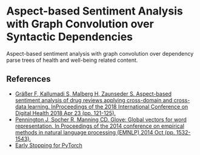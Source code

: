 # Aspect-based Sentiment Analysis with Graph Convolution over Syntactic Dependencies
Aspect-based sentiment analysis with graph convolution over dependency parse trees of health and well-being related content.


## References
* [Gräßer F, Kallumadi S, Malberg H, Zaunseder S. Aspect-based sentiment analysis of drug reviews applying cross-domain and cross-data learning. InProceedings of the 2018 International Conference on Digital Health 2018 Apr 23 (pp. 121-125).](https://archive.ics.uci.edu/ml/datasets/Drug+Review+Dataset+%28Drugs.com%29)
* [Pennington J, Socher R, Manning CD. Glove: Global vectors for word representation. In Proceedings of the 2014 conference on empirical methods in natural language processing (EMNLP) 2014 Oct (pp. 1532-1543).](https://www.aclweb.org/anthology/D14-1162/)
* [Early Stopping for PyTorch](https://github.com/Bjarten/early-stopping-pytorch)
